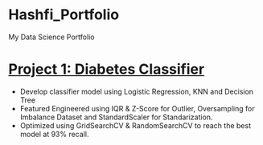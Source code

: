 # Hashfi_Portfolio
My Data Science Portfolio

# [Project 1: Diabetes Classifier](https://github.com/hasharissa/Data-Science/blob/main/comparative-ml-scaling.ipynb)

[logo]: https://raw.githubusercontent.com/hasharissa/Data-Science/main/mldiabetes-deploy.png
 "Logo Title Text 2"

- Develop classifier model using Logistic Regression, KNN and Decision Tree
- Featured Engineered using IQR & Z-Score for Outlier, Oversampling for Imbalance Dataset and StandardScaler for Standarization.
- Optimized using GridSearchCV & RandomSearchCV to reach the best model at 93% recall.
